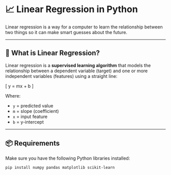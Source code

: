 
# 📈 Linear Regression in Python

Linear regression is a way for a computer to learn the relationship between two things so it can make smart guesses about the future.

---

## 🧠 What is Linear Regression?

Linear regression is a **supervised learning algorithm** that models the relationship between a dependent variable (target) and one or more independent variables (features) using a straight line:

\[
y = mx + b
\]

Where:
- `y` = predicted value  
- `m` = slope (coefficient)  
- `x` = input feature  
- `b` = y-intercept

---

## 📦 Requirements

Make sure you have the following Python libraries installed:

```bash
pip install numpy pandas matplotlib scikit-learn
